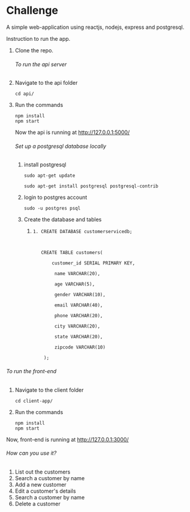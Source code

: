 # Challenge
A simple web-application  using reactjs, nodejs, express and postgresql.

Instruction to run the app.

1. Clone the repo.

   ###### To run the api server

2. Navigate to the api folder 

   ```
   cd api/
   ```

   

3. Run the commands

   ```
   npm install
   npm start
   ```

   Now the api is running  at http://127.0.0.1:5000/

   ###### Set up a postgresql database locally

   1. install postgresql 

      ```
      sudo apt-get update
      
      sudo apt-get install postgresql postgresql-contrib
      ```

      

   2. login to postgres account

      ```
      sudo -u postgres psql
      ```

      

   3. Create the database and tables

      1. ```
         1. CREATE DATABASE customerservicedb;
         
            
         
            CREATE TABLE customers(
         
             	customer_id SERIAL PRIMARY KEY,
         
                 name VARCHAR(20),
         
                 age VARCHAR(5),
         
                 gender VARCHAR(10),
         
                 email VARCHAR(40),
         
                 phone VARCHAR(20),
         
                 city VARCHAR(20),
         
                 state VARCHAR(20),
         
                 zipcode VARCHAR(10)
         
             );
         ```

      

###### To run the front-end 

1. Navigate to the client folder 

   ```
   cd client-app/
   ```

   

2. Run the commands

   ```
   npm install
   npm start
   ```

   

Now, front-end is running at  http://127.0.0.1:3000/  

###### How can you use it?

1. List out the customers
2. Search a customer by name
3. Add a new customer
4. Edit a customer's details
5. Search a customer by name
6. Delete a customer



